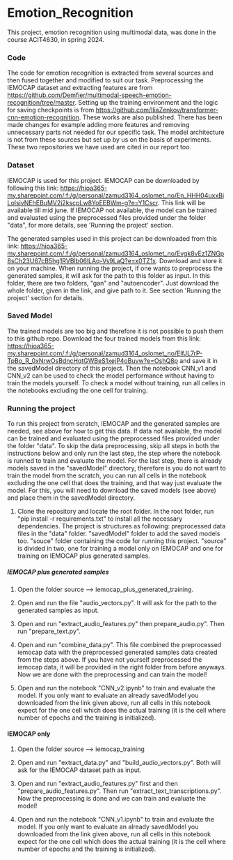 # Emotion_Recognition
This project, emotion recognition using multimodal data, was done in the course ACIT4630, in spring 2024. 

### Code
The code for emotion recognition is extracted from several sources and then fused together and modified to suit our task.  Preprocessing the IEMOCAP dataset and extracting features are from https://github.com/Demfier/multimodal-speech-emotion-recognition/tree/master. Setting up the training environment and the logic for saving checkpoints is from https://github.com/IliaZenkov/transformer-cnn-emotion-recognition. These works are also published. There has been made changes for example adding more features and removing unnecessary parts not needed for our specific task. The model architecture is not from these sources but set up by us on the basis of experiments. These two repositories we have used are cited in our report too. 

### Dataset
IEMOCAP is used for this project. IEMOCAP can be downloaded by following this link: https://hioa365-my.sharepoint.com/:f:/g/personal/zamud3164_oslomet_no/En_HHH04uxxBjLoIsivNEhEBuMV2j2kscpLw8YoEEBWm-g?e=Y1Cscr. This link will be available till mid june.
If IEMOCAP not available, the model can be trained and evaluated using the preprocessed files provided under the folder "data", for more details, see 'Running the project' section.

The generated samples used in this project can be downloaded from this link: https://hioa365-my.sharepoint.com/:f:/g/personal/zamud3164_oslomet_no/Evgk8vEz1ZNGp8sCh23U67cB5hg1RVBlb06lLAq-Vs9LaQ?e=x0TZ1x. Download and store it on your machine. When running the project, if one wants to preprocess the generated samples, it will ask for the path to this folder as input. In this folder, there are two folders, "gan" and "autoencoder". Just download the whole folder, given in the link, and give path to it. See section 'Running the project' section for details. 

### Saved Model
The trained models are too big and therefore it is not possible to push them to this github repo. Download the four trained models from this link: https://hioa365-my.sharepoint.com/:f:/g/personal/zamud3164_oslomet_no/ElfJL7rP-TpBo_R_0xNrwOsBdncHqtGWBeS1xejP4oBuvw?e=OshQ8p and save it in the savedModel directory of this project. Then the notebook CNN_v1 and CNN_v2 can be used to check the model performance without having to train the models yourself. To check a model without training, run all celles in the notebooks excluding the one cell for training. 

### Running the project
To run this project from scratch, IEMOCAP and the generated samples are needed, see above for how to get this data.
If data not available, the model can be trained and evaluated using the preprocessed files provided under the folder "data".
To skip the data preprocessing, skip all steps in both the instructions below and only run the last step, the step where the notebook is runned to train and evaluate the model. For the last step, there is already models saved in the "savedModel" directory, therefore is you do not want to train the model from the scratch, you can run all cells in the notebook excluding the one cell that does the training, and that way just evaluate the model. For this, you will need to download the saved models (see above) and place them in the savedModel directory.  

1. Clone the repository and locate the root folder. In the root folder, run "pip install -r requirements.txt" to install all the necessary dependencies. The project is structures as following: preprocessed data files in the "data" folder. "savedModel" folder to add the saved models too. "souce" folder containing the code for running this project. "source" is divided in two, one for training a model only on IEMOCAP and one for training on IEMOCAP plus generated samples. 

##### IEMOCAP plus generated samples

1. Open the folder source --> iemocap_plus_generated_training.

2. Open and run the file "audio_vectors.py". It will ask for the path to the generated samples as input.

3.  Open and run "extract_audio_features.py" then prepare_audio.py". Then run "prepare_text.py".

4. Open and run "combine_data.py". This file combined the preprocessed iemocap data with the preprocessed generated samples data created from the steps above. If you have not yourself preprocessed the iemocap data, it will be provided in the right folder from before anyways. Now we are done with the preprocessing and can train the model!

5. Open and run the notebook "CNN_v2.ipynb" to train and evaluate the model. If you only want to evaluate an already savedModel you downloaded from the link given above, run all cells in this notebook expect for the one cell which does the actual training (it is the cell where number of epochs and the training is initialized).

#### IEMOCAP only
1. Open the folder source --> iemocap_training

2. Open and run "extract_data.py" and "build_audio_vectors.py". Both will ask for the IEMOCAP dataset path as input.

3. Open and run "extract_audio_features.py" first and then "prepare_audio_features.py". Then run "extract_text_transcriptions.py". Now the preprocessing is done and we can train and evaluate the model!
   
4. Open and run the notebook "CNN_v1.ipynb" to train and evaluate the model. If you only want to evaluate an already savedModel you downloaded from the link given above, run all cells in this notebook expect for the one cell which does the actual training (it is the cell where number of epochs and the training is initialized).

